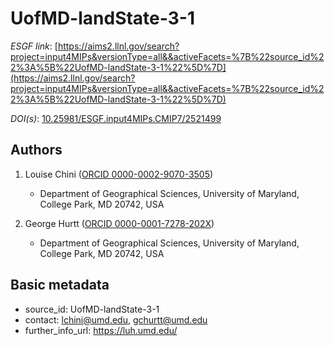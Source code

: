 # UofMD-landState-3-1

*ESGF link*: [https://aims2.llnl.gov/search?project=input4MIPs&versionType=all&&activeFacets=%7B%22source_id%22%3A%5B%22UofMD-landState-3-1%22%5D%7D](https://aims2.llnl.gov/search?project=input4MIPs&versionType=all&&activeFacets=%7B%22source_id%22%3A%5B%22UofMD-landState-3-1%22%5D%7D)

*DOI(s)*: [10.25981/ESGF.input4MIPs.CMIP7/2521499](https://doi.org/10.25981/ESGF.input4MIPs.CMIP7/2521499)

## Authors

1. Louise Chini ([ORCID 0000-0002-9070-3505](https://orcid.org/0000-0002-9070-3505))
    - Department of Geographical Sciences, University of Maryland, College Park, MD 20742, USA

2. George Hurtt ([ORCID 0000-0001-7278-202X](https://orcid.org/0000-0001-7278-202X))
    - Department of Geographical Sciences, University of Maryland, College Park, MD 20742, USA


## Basic metadata

- source_id: UofMD-landState-3-1
- contact: lchini@umd.edu, gchurtt@umd.edu
- further_info_url: https://luh.umd.edu/